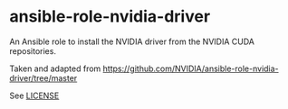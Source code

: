 # ansible-role-nvidia-driver

An Ansible role to install the NVIDIA driver from the NVIDIA CUDA repositories.

Taken and adapted from https://github.com/NVIDIA/ansible-role-nvidia-driver/tree/master

See [LICENSE](./LICENSE)